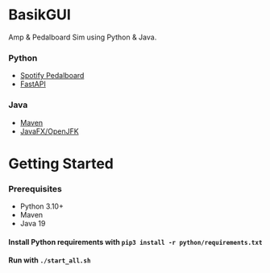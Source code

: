 # BasikGUI
Amp &amp; Pedalboard Sim using Python &amp; Java.
### Python
- [Spotify Pedalboard](https://github.com/spotify/pedalboard)
- [FastAPI](https://github.com/tiangolo/fastapi)
### Java
- [Maven](https://maven.apache.org/)
- [JavaFX/OpenJFK](https://openjfx.io/)
# Getting Started
### Prerequisites
- Python 3.10+
- Maven
- Java 19
#### Install Python requirements with `pip3 install -r python/requirements.txt`
#### Run with `./start_all.sh`

